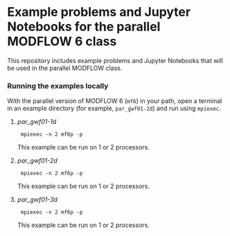 # Example problems and Jupyter Notebooks for the parallel MODFLOW 6 class

This repository includes example problems and Jupyter Notebooks that will be used in the parallel MODFLOW class.


### Running the examples locally

With the parallel version of MODFLOW 6 (`mf6`) in your path, open a terminal in an example directory (for example, `par_gwf01-2d`) and run using `mpiexec`.

1. _par_gwf01-1d_

        mpiexec -n 2 mf6p -p

    This example can be run on 1 or 2 processors.

2. _par_gwf01-2d_

        mpiexec -n 2 mf6p -p

    This example can be run on 1 or 2 processors.

3. _par_gwf01-3d_

        mpiexec -n 2 mf6p -p

    This example can be run on 1 or 2 processors.
